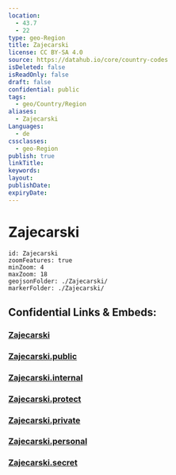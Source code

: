```yaml
---
location:
  - 43.7
  - 22
type: geo-Region
title: Zajecarski
license: CC BY-SA 4.0
source: https://datahub.io/core/country-codes
isDeleted: false
isReadOnly: false
draft: false
confidential: public
tags:
  - geo/Country/Region
aliases:
  - Zajecarski
Languages:
  - de
cssclasses:
  - geo-Region
publish: true
linkTitle:
keywords:
layout:
publishDate:
expiryDate:
---
```


# Zajecarski

```leaflet
id: Zajecarski
zoomFeatures: true 
minZoom: 4 
maxZoom: 18
geojsonFolder: ./Zajecarski/
markerFolder: ./Zajecarski/
```


## Confidential Links & Embeds: 

### [Zajecarski](/_Standards/Earth/Continent/Europe/Europe~South/Serbia/districts~Serbia/Zajecarski.md) 

### [Zajecarski.public](/_public/Earth/Continent/Europe/Europe~South/Serbia/districts~Serbia/Zajecarski.public.md) 

### [Zajecarski.internal](/_internal/Earth/Continent/Europe/Europe~South/Serbia/districts~Serbia/Zajecarski.internal.md) 

### [Zajecarski.protect](/_protect/Earth/Continent/Europe/Europe~South/Serbia/districts~Serbia/Zajecarski.protect.md) 

### [Zajecarski.private](/_private/Earth/Continent/Europe/Europe~South/Serbia/districts~Serbia/Zajecarski.private.md) 

### [Zajecarski.personal](/_personal/Earth/Continent/Europe/Europe~South/Serbia/districts~Serbia/Zajecarski.personal.md) 

### [Zajecarski.secret](/_secret/Earth/Continent/Europe/Europe~South/Serbia/districts~Serbia/Zajecarski.secret.md)

